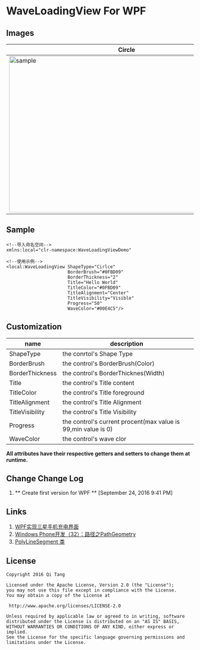 # WaveLoadingView For WPF


## Images
| Circle | column |
|--------|--------|
|<img src="http://7xikfc.com1.z0.glb.clouddn.com/waveloadingview.png" alt="sample" title="sample" width="631" height="419"/> | <img src="http://7xikfc.com1.z0.glb.clouddn.com/waveloadingview.png" alt="sample" title="sample" width="631" height="419"/> |




## Sample
```XAML
<!--导入命名空间-->
xmlns:local="clr-namespace:WaveLoadingViewDemo"

<!--使用示例-->
<local:WaveLoadingView ShapeType="Cirlce"
                       BorderBrush="#0FBD09"
					   BorderThickness="2"
					   Title="Hello World"
					   TitleColor="#0FBD09"
					   TitleAlignment="Center"
					   TitleVisibility="Visible"
					   Progress="50"
					   WaveColor="#00E4C5"/>

```


## Customization
| name | description       |
|--------|-----------------|
| ShapeType       | the conrtol's Shape Type              |
| BorderBrush     | the control's BorderBrush(Color)      |
| BorderThickness | the control's BorderThicknes(Width)   |
| Title           | the control's Title content           |
| TitleColor      | the control's Title foreground        |
| TitleAlignment  | the control's Title Alignment         |
| TitleVisibility | the control's Title Visibility        |
| Progress        | the control's current procent(max value is 99,min value is 0) |
| WaveColor       | the control's wave clor      |

**All attributes have their respective getters and setters to change them at runtime.**


## Change Change Log
1. ** Create first version for WPF ** [September 24, 2016 9:41 PM]


## Links
1. [WPF实现三星手机充电界面 ](http://www.cnblogs.com/tsliwei/p/5770546.html)
2. [ Windows Phone开发（32）：路径之PathGeometry ](http://blog.csdn.net/tcjiaan/article/details/7469512)
3. [PolyLineSegment 类](https://msdn.microsoft.com/zh-cn/library/system.windows.media.polylinesegment.aspx)


## License

    Copyright 2016 Qi Tang

	Licensed under the Apache License, Version 2.0 (the "License");
	you may not use this file except in compliance with the License.
	You may obtain a copy of the License at

     http://www.apache.org/licenses/LICENSE-2.0

	Unless required by applicable law or agreed to in writing, software
	distributed under the License is distributed on an "AS IS" BASIS,
	WITHOUT WARRANTIES OR CONDITIONS OF ANY KIND, either express or implied.
	See the License for the specific language governing permissions and
	limitations under the License.

